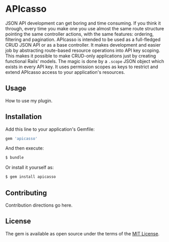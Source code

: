 # APIcasso
JSON API development can get boring and time consuming. If you think it through, every time you make one you use almost the same route structure pointing the same controller actions, with the same features: ordering, filtering and pagination.
APIcasso is intended to be used as a full-fledged CRUD JSON API or as a base controller. It makes development and easier job by abstracting route-based resource operations into API key scoping. This makes it possible to make CRUD-only applications just by creating functional Rails' models. The magic is done by a `.scope` JSON object which exists in every API key. It uses permission scopes as keys to restrict and extend APIcasso access to your application's resources.

## Usage
How to use my plugin.

## Installation
Add this line to your application's Gemfile:

```ruby
gem 'apicasso'
```

And then execute:
```bash
$ bundle
```

Or install it yourself as:
```bash
$ gem install apicasso
```

## Contributing
Contribution directions go here.

## License
The gem is available as open source under the terms of the [MIT License](https://opensource.org/licenses/MIT).
